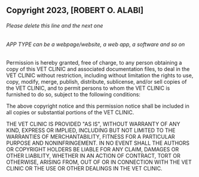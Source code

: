 ## Copyright 2023, [ROBERT O. ALABI]

###### Please delete this line and the next one

###### APP TYPE can be a webpage/website, a web app, a software and so on

Permission is hereby granted, free of charge, to any person obtaining a copy of this VET CLINIC and associated documentation files, to deal in the VET CLINIC without restriction, including without limitation the rights to use, copy, modify, merge, publish, distribute, sublicense, and/or sell copies of the VET CLINIC, and to permit persons to whom the VET CLINIC is furnished to do so, subject to the following conditions:

The above copyright notice and this permission notice shall be included in all copies or substantial portions of the VET CLINIC.

THE VET CLINIC IS PROVIDED "AS IS", WITHOUT WARRANTY OF ANY KIND, EXPRESS OR IMPLIED, INCLUDING BUT NOT LIMITED TO THE WARRANTIES OF MERCHANTABILITY, FITNESS FOR A PARTICULAR PURPOSE AND NONINFRINGEMENT. IN NO EVENT SHALL THE AUTHORS OR COPYRIGHT HOLDERS BE LIABLE FOR ANY CLAIM, DAMAGES OR OTHER LIABILITY, WHETHER IN AN ACTION OF CONTRACT, TORT OR OTHERWISE, ARISING FROM, OUT OF OR IN CONNECTION WITH THE VET CLINIC OR THE USE OR OTHER DEALINGS IN THE VET CLINIC.
